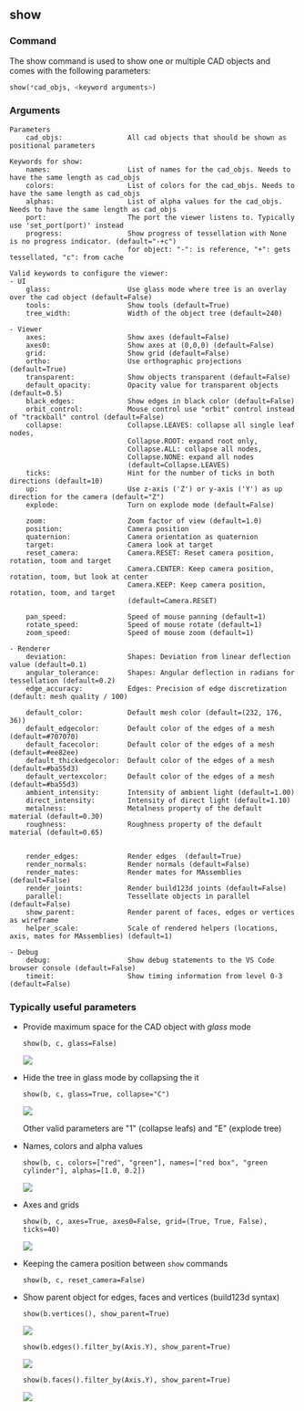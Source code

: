 ## show

### Command

The show command is used to show one or multiple CAD objects and comes with the following parameters:

```python
show(*cad_objs, <keyword arguments>)
```

### Arguments

```text
Parameters
    cad_objs:                All cad objects that should be shown as positional parameters

Keywords for show:
    names:                   List of names for the cad_objs. Needs to have the same length as cad_objs
    colors:                  List of colors for the cad_objs. Needs to have the same length as cad_objs
    alphas:                  List of alpha values for the cad_objs. Needs to have the same length as cad_objs
    port:                    The port the viewer listens to. Typically use 'set_port(port)' instead
    progress:                Show progress of tessellation with None is no progress indicator. (default="-+c")
                             for object: "-": is reference, "+": gets tessellated, "c": from cache

Valid keywords to configure the viewer:
- UI
    glass:                   Use glass mode where tree is an overlay over the cad object (default=False)
    tools:                   Show tools (default=True)
    tree_width:              Width of the object tree (default=240)

- Viewer
    axes:                    Show axes (default=False)
    axes0:                   Show axes at (0,0,0) (default=False)
    grid:                    Show grid (default=False)
    ortho:                   Use orthographic projections (default=True)
    transparent:             Show objects transparent (default=False)
    default_opacity:         Opacity value for transparent objects (default=0.5)
    black_edges:             Show edges in black color (default=False)
    orbit_control:           Mouse control use "orbit" control instead of "trackball" control (default=False)
    collapse:                Collapse.LEAVES: collapse all single leaf nodes,
                             Collapse.ROOT: expand root only,
                             Collapse.ALL: collapse all nodes,
                             Collapse.NONE: expand all nodes
                             (default=Collapse.LEAVES)
    ticks:                   Hint for the number of ticks in both directions (default=10)
    up:                      Use z-axis ('Z') or y-axis ('Y') as up direction for the camera (default="Z")
    explode:                 Turn on explode mode (default=False)

    zoom:                    Zoom factor of view (default=1.0)
    position:                Camera position
    quaternion:              Camera orientation as quaternion
    target:                  Camera look at target
    reset_camera:            Camera.RESET: Reset camera position, rotation, toom and target
                             Camera.CENTER: Keep camera position, rotation, toom, but look at center
                             Camera.KEEP: Keep camera position, rotation, toom, and target
                             (default=Camera.RESET)

    pan_speed:               Speed of mouse panning (default=1)
    rotate_speed:            Speed of mouse rotate (default=1)
    zoom_speed:              Speed of mouse zoom (default=1)

- Renderer
    deviation:               Shapes: Deviation from linear deflection value (default=0.1)
    angular_tolerance:       Shapes: Angular deflection in radians for tessellation (default=0.2)
    edge_accuracy:           Edges: Precision of edge discretization (default: mesh quality / 100)

    default_color:           Default mesh color (default=(232, 176, 36))
    default_edgecolor:       Default color of the edges of a mesh (default=#707070)
    default_facecolor:       Default color of the edges of a mesh (default=#ee82ee)
    default_thickedgecolor:  Default color of the edges of a mesh (default=#ba55d3)
    default_vertexcolor:     Default color of the edges of a mesh (default=#ba55d3)
    ambient_intensity:       Intensity of ambient light (default=1.00)
    direct_intensity:        Intensity of direct light (default=1.10)
    metalness:               Metalness property of the default material (default=0.30)
    roughness:               Roughness property of the default material (default=0.65)


    render_edges:            Render edges  (default=True)
    render_normals:          Render normals (default=False)
    render_mates:            Render mates for MAssemblies (default=False)
    render_joints:           Render build123d joints (default=False)
    parallel:                Tessellate objects in parallel (default=False)
    show_parent:             Render parent of faces, edges or vertices as wireframe
    helper_scale:            Scale of rendered helpers (locations, axis, mates for MAssemblies) (default=1)

- Debug
    debug:                   Show debug statements to the VS Code browser console (default=False)
    timeit:                  Show timing information from level 0-3 (default=False)
```

### Typically useful parameters

-   Provide maximum space for the CAD object with _glass_ mode

    `show(b, c, glass=False)`

    ![](../screenshots/glass.png)

-   Hide the tree in glass mode by collapsing the it

    `show(b, c, glass=True, collapse="C")`

    ![](../screenshots/glass-collapsed.png)

    Other valid parameters are "1" (collapse leafs) and "E" (explode tree)

-   Names, colors and alpha values

    `show(b, c, colors=["red", "green"], names=["red box", "green cylinder"], alphas=[1.0, 0.2])`

    ![](../screenshots/named-objects.png)

-   Axes and grids

    `show(b, c, axes=True, axes0=False, grid=(True, True, False), ticks=40)`

    ![](../screenshots/axes-and-grids.png)

-   Keeping the camera position between `show` commands

    `show(b, c, reset_camera=False)`

-   Show parent object for edges, faces and vertices (build123d syntax)

    `show(b.vertices(), show_parent=True)`

    ![](../screenshots/vertices-parent.png)

    `show(b.edges().filter_by(Axis.Y), show_parent=True)`

    ![](../screenshots/edges-parent.png)

    `show(b.faces().filter_by(Axis.Y), show_parent=True)`

    ![](../screenshots/faces-parent.png)
